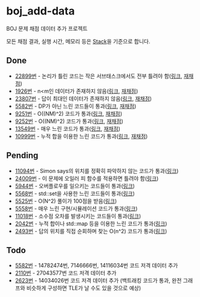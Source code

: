 # boj_add-data
BOJ 문제 채점 데이터 추가 프로젝트

모든 채점 결과, 실행 시간, 메모리 등은 [Stack](https://stack.acmicpc.net)을 기준으로 합니다.

## Done
- [22899번](https://www.acmicpc.net/problem/22899) - 논리가 틀린 코드는 작은 서브태스크에서도 전부 틀려야 함([링크](https://www.acmicpc.net/board/view/73382), [재채점](https://www.acmicpc.net/rejudge/status/all/4075))
- [1926번](https://www.acmicpc.net/problem/1926) - n<m인 데이터가 존재하지 않음([링크](https://www.acmicpc.net/board/view/77682), [재채점](https://www.acmicpc.net/rejudge/status/all/4448))
- [23807번](https://www.acmicpc.net/problem/23807) - 답이 최대인 데이터가 존재하지 않음([링크](https://www.acmicpc.net/board/view/79377), [재채점](https://www.acmicpc.net/rejudge/status/all/4491))
- [5582번](https://www.acmicpc.net/problem/5582) - DP가 아닌 느린 코드들이 통과([링크](https://www.acmicpc.net/board/view/82879), [재채점](https://www.acmicpc.net/rejudge/status/all/4711))
- [9251번](https://www.acmicpc.net/problem/9251) - O((NM)^2) 코드가 통과([링크](https://www.acmicpc.net/board/view/84485), [재채점](https://www.acmicpc.net/rejudge/status/all/4728))
- [9252번](https://www.acmicpc.net/problem/9252) - O((NM)^2) 코드가 통과([링크](https://www.acmicpc.net/board/view/84485), [재채점](https://www.acmicpc.net/rejudge/status/all/4729))
- [13549번](https://www.acmicpc.net/problem/13549) - 매우 느린 코드가 통과([링크](https://www.acmicpc.net/board/view/85262), [재채점](https://www.acmicpc.net/rejudge/status/all/4735))
- [10999번](https://www.acmicpc.net/problem/10999) - 누적 합을 이용한 느린 코드가 통과([링크](https://www.acmicpc.net/board/view/85922), [재채점](https://www.acmicpc.net/rejudge/status/all/4743))

## Pending
- [11094번](https://www.acmicpc.net/problem/11094) - Simon says의 위치를 정확히 파악하지 않는 코드가 통과([링크](https://www.acmicpc.net/board/view/77868))
- [24009번](https://www.acmicpc.net/problem/24009) - 이 문제에 오일러 피 함수를 적용하면 틀려야 함([링크](https://www.acmicpc.net/board/view/82629))
- [5944번](https://www.acmicpc.net/problem/5944) - 오버플로우를 일으키는 코드들이 통과([링크](https://www.acmicpc.net/board/view/82763))
- [5568번](https://www.acmicpc.net/problem/5568) - std::set을 사용한 느린 코드들이 통과([링크](https://www.acmicpc.net/board/view/82917))
- [5525번](https://www.acmicpc.net/problem/5525) - O(N^2) 풀이가 100점을 받음([링크](https://www.acmicpc.net/board/view/82925))
- [5558번](https://www.acmicpc.net/problem/5558) - 매우 느린 구현/시뮬레이션 코드가 통과([링크](https://www.acmicpc.net/board/view/82959))
- [11018번](https://www.acmicpc.net/problem/11018) - 소수점 오차를 발생시키는 코드들이 통과([링크](https://www.acmicpc.net/board/view/84902))
- [2042번](https://www.acmicpc.net/problem/2042) - 누적 합이나 std::map 등을 이용한 느린 코드가 통과([링크](https://www.acmicpc.net/board/view/85348))
- [2493번](https://www.acmicpc.net/problem/2493) - 답의 위치를 직접 순회하며 찾는 O(n^2) 코드가 통과([링크](https://www.acmicpc.net/board/view/87045))

## Todo
- [5582번](https://www.acmicpc.net/problem/5582) - 14782474번, 7146666번, 14116034번 코드 저격 데이터 추가
- [2110번](https://www.acmicpc.net/problem/2110) - 27043577번 코드 저격 데이터 추가
- [2623번](https://www.acmicpc.net/problem/2623) - 14034026번 코드 저격 데이터 추가 (백트래킹 코드가 통과, 완전 그래프와 비슷하게 구성하면 TLE가 날 수도 있을 것으로 예상)
